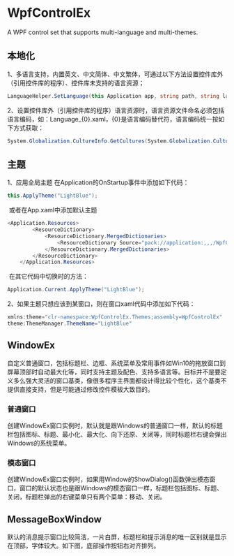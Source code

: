 # WpfControlEx
A WPF control set that supports multi-language and multi-themes.

## 本地化

1、多语言支持，内置英文、中文简体、中文繁体，可通过以下方法设置控件库外（引用控件库的程序）、控件库未支持的语言资源；

```c#
LanguageHelper.SetLanguage(this Application app, string path, string language);
```

2、设置控件库外（引用控件库的程序）语言资源时，语言资源文件命名必须包括语言编码，如：Language_{0}.xaml，{0}是语言编码替代符，语言编码统一按如下方式获取：

```c#
System.Globalization.CultureInfo.GetCultures(System.Globalization.CultureTypes.AllCultures);
```

## 主题

1、应用全局主题
	在Application的OnStartup事件中添加如下代码：

```c#
this.ApplyTheme("LightBlue");
```

​	或者在App.xaml中添加默认主题

```c#
<Application.Resources>
        <ResourceDictionary>
            <ResourceDictionary.MergedDictionaries>
                <ResourceDictionary Source="pack://application:,,,/WpfControlEx;component/Themes/ThemeLightBlue.xaml"/>
            </ResourceDictionary.MergedDictionaries>
        </ResourceDictionary>
    </Application.Resources>
```

​	在其它代码中切换时的方法：

```c#
Application.Current.ApplyTheme("LightBlue");
```

2、如果主题只想应该到某窗口，则在窗口xaml代码中添加如下代码：

```c#
xmlns:theme="clr-namespace:WpfControlEx.Themes;assembly=WpfControlEx"
theme:ThemeManager.ThemeName="LightBlue"
```

## WindowEx

​		自定义普通窗口，包括标题栏、边框、系统菜单及常用事件如Win10的拖放窗口到屏幕顶部时自动最大化等，同时支持主题及配色、支持多语言等。目标并不是要定义多么强大灵活的窗口基类，像很多程序主界面都设计得比较个性化，这个基类不提供直接支持，但是可能通过修改控件模板大致目的。

### 普通窗口

​		创建WindowEx窗口实例时，默认就是跟Windows的普通窗口一样，默认的标题栏包括图标、标题、最小化、最大化、向下还原、关闭等，同时标题栏右键会弹出Windows的系统菜单。

### 模态窗口

​		创建WindowEx窗口实例时，如果用Window的ShowDialog()函数弹出模态窗口，窗口的默认状态也是跟Windows的模态窗口一样，标题栏包括图标、标题、关闭，标题栏弹出的右键菜单只有两个菜单：移动、关闭。

## MessageBoxWindow

​		默认的消息提示窗口比较简洁，一片白屏，标题栏和提示消息的唯一区别就是显示在顶部，字体较大。如下图，底部操作按钮右对齐排列。



